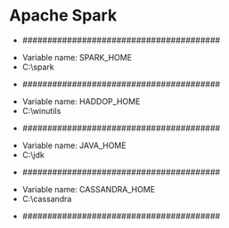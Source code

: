 # Apache Spark

* ########################################
- Variable name: SPARK_HOME
- C:\spark
* ########################################
- Variable name: HADDOP_HOME
- C:\winutils
* ########################################
- Variable name: JAVA_HOME
- C:\jdk
* ########################################
- Variable name: CASSANDRA_HOME
- C:\cassandra
* ########################################

